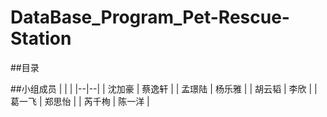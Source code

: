# DataBase_Program_Pet-Rescue-Station

##目录


##小组成员
|  |  |
|--|--|
| 沈加豪 | 蔡逸轩 |
| 孟璟陆 | 杨乐雅 |
| 胡云韬 | 李欣 |
| 葛一飞 | 郑思怡 |
| 芮千栒 | 陈一洋 |

